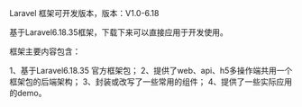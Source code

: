 
Laravel 框架可开发版本，版本：V1.0-6.18

基于Laravel6.18.35框架，下载下来可以直接应用于开发使用。

框架主要内容包含：

1、基于Laravel6.18.35 官方框架包； 
2、提供了web、api、h5多操作端共用一个框架包的后端架构；
3、封装或改写了一些常用的组件；
4、提供了一些实际应用的demo。
